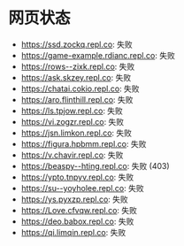 # 网页状态
- https://ssd.zockq.repl.co: 失败
- https://game-example.rdianc.repl.co: 失败
- https://rows--zixk.repl.co: 失败
- https://ask.skzey.repl.co: 失败
- https://chatai.cokio.repl.co: 失败
- https://aro.flinthill.repl.co: 失败
- https://ls.tpjow.repl.co: 失败
- https://vi.zogzr.repl.co: 失败
- https://jsn.limkon.repl.co: 失败
- https://figura.hpbmm.repl.co: 失败
- https://v.chavir.repl.co: 失败
- https://beaspy--hting.repl.co: 失败 (403)
- https://ypto.tnpyv.repl.co: 失败
- https://su--yoyholee.repl.co: 失败
- https://ys.pyxzp.repl.co: 失败
- https://Love.cfvqw.repl.co: 失败
- https://deo.babox.repl.co: 失败
- https://qi.limqin.repl.co: 失败
